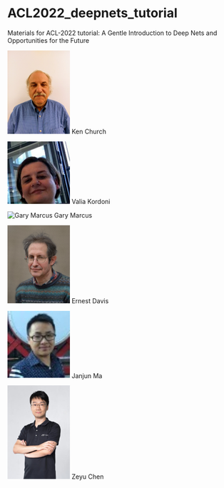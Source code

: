 # ACL2022_deepnets_tutorial
Materials for ACL-2022 tutorial: A Gentle Introduction to Deep Nets and Opportunities for the Future

<p>
<img src="instructors/KenChurch.jpg" alt="Ken Church" width=140> Ken Church
<p>
<img src="instructors/ValiaKordoni.jpeg" alt="Valia Kordoni" width=140> Valia Kordoni
<p>
<img src="http://garymarcus.com/rw_common/images/r9Z9V9K2RNuITm5s6lAdLw_thumb_c987.jpg" alt="Gary Marcus" width=140> Gary Marcus
<p>
<img src="instructors/ErnestDavis.jpg" alt="Ernest Davis" width=140> Ernest Davis
<p>
<img src="instructors/JanjunMa.jpg" alt="JanjunMa.jpg" width=140> Janjun Ma
<p>
<img src="instructors/ZeyuChen.jpg" alt="Zeyu Chen" width=140> Zeyu Chen







